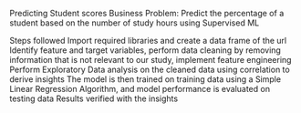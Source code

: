 Predicting Student scores
Business Problem: Predict the percentage of a student based on the number of study hours using Supervised ML

Steps followed
Import required libraries and create a data frame of the url
Identify feature and target variables, perform data cleaning by removing information that is not relevant to our study, implement feature engineering
Perform Exploratory Data analysis on the cleaned data using correlation to derive insights
The model is then trained on training data using a Simple Linear Regression Algorithm, and model performance is evaluated on testing data
Results verified with the insights
